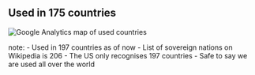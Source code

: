 ## Used in 175 countries

![Google Analytics map of used countries](https://s3.amazonaws.com/media-p.slid.es/uploads/dagingaa/images/176177/Screen_Shot_2013-12-03_at_10.45.36.png)

note:
    - Used in 197 countries as of now
    - List of sovereign nations on Wikipedia is 206
    - The US only recognises 197 countries
    - Safe to say we are used all over the world
